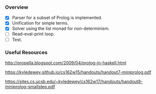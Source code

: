 ### Overview

- [x] Parser for a subset of Prolog is implemented.
- [x] Unification for simple terms.
- [x] Solver using the list monad for non-determinism.
- [ ] Read-eval-print loop.
- [ ] Test.

### Useful Resources

http://propella.blogspot.com/2009/04/prolog-in-haskell.html

https://kyledewey.github.io/cs162w15/handouts/handout7-miniprolog.pdf

https://sites.cs.ucsb.edu/~kyledewey/cs162w17/handouts/handout8-miniprolog-smallstep.pdf
